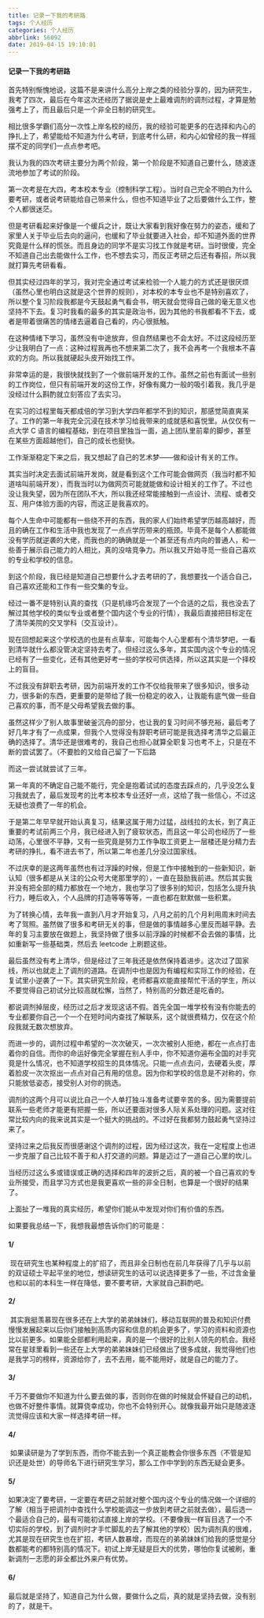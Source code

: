 ```yaml
---
title: 记录一下我的考研路
tags: 个人经历
categories: 个人经历
abbrlink: 56092
date: 2019-04-15 19:10:01
---
```




#### 记录一下我的考研路



首先特别惭愧地说，这篇不是来讲什么高分上岸之类的经验分享的，因为研究生，我考了四次，最后在今年这次还经历了据说是史上最难调剂的调剂过程，才算是勉强考上了，而且最后只是一个非全日制的研究生。

相比很多学霸们高分一次性上岸名校的经历，我的经验可能更多的在选择和内心的挣扎上了，希望能给不知道为什么考研，到底考什么研，和内心如曾经的我一样摇摆不定的同学们一点点参考吧。

我认为我的四次考研主要分为两个阶段，第一个阶段是不知道自己要什么，随波逐流地参加了考试的阶段。

第一次考是在大四，考本校本专业（控制科学工程）。当时自己完全不明白为什么要考研，或者说考研能给自己带来什么，但也不知道毕业了之后要做什么工作，整个人都很迷茫。

但是考研看起来好像是一个缓兵之计，既让大家看到我好像在努力的姿态，缓和了家里人关于毕业后去向的逼问，也缓和了毕业就要进入社会，却不知道外面的世界究竟是什么样的慌张。而且身边的同学不是实习找工作就是考研。当时很傻，完全不知道自己出去能做什么工作，也不想去实习，而反正考研之后还有春招，所以我就打算先考研看看。

但其实经过四年的学习，我对完全通过考试来检验一个人能力的方式还是很厌烦（虽然心里也明白这就是这个世界的规则），对本校的本专业也不是特别喜欢了，所以整个复习阶段我都是今天鼓起勇气看会书，明天就会觉得自己做的毫无意义也坚持不下去。复习时我看的最多的其实是政治书，因为其他的书我都看不下去，或者是带着很痛苦的情绪去逼着自己看的，内心很抵触。

在这种情绪下学习，虽然没有中途放弃，但自然结果也不会太好。不过这段经历至少让我明白了一点：这种过程我再也不想来第二次了，我不会再考一个我根本不喜欢的方向。所以我就硬起头皮开始找工作。

非常幸运的是，我很快就找到了一个做前端开发的工作。虽然之前也有面试一些别的工作岗位，但只有前端开发的这份工作，好像有魔力一般的吸引着我，我几乎是没经过什么斟酌就立刻答应了去实习。

在实习的过程里每天都成倍的学习到大学四年都学不到的知识，那感觉简直爽呆了。工作的第一年我完全沉浸在技术学习给我带来的成就感和喜悦里。从仅仅有一点大学 C 语言的编程基础，到在项目里独当一面，追上团队里前辈的脚步，甚至在某些方面超越他们，自己的成长也挺快。

工作渐渐稳定下来之后，我又想起了自己的艺术梦——做和设计有关的工作。

其实当时决定去面试前端开发岗，就是看到这个工作可能会做网页（我当时都不知道啥叫前端开发），而我当时以为做网页可能就能做和设计相关的工作了。不过也没让我失望，因为所在团队不大，所以我还经常能接触到一点设计、流程、或者交互、用户体验方面的内容，而这正是我喜欢的。

每个人生命中可能都有一些绕不开的东西，我的家人们始终希望学历越高越好，而且的确在工作和生活中我也发现了一点点学历带来的瓶颈。毕竟不是每个人都能做没有学历就逆袭的大佬，而我也的的确确就是一个甚至还有点内向的普通人，和一些善于展示自己能力的人相比，真的没啥竞争力。所以我又开始寻觅一些自己喜欢的专业和学校的信息。

到这个阶段，我已经是知道自己想要什么才去考研的了，我想要找一个适合自己，自己喜欢还能和工作有一些交集的专业。

经过一番不是特别认真的查找（只是机缘巧合发现了一个合适的之后，我也没去了解过其他学校的类似专业或者整个国内这个专业的行情），我最后直接把目标定在了清华美院的交叉学科（交互设计）。

现在回想起来这个学校选的也是有点草率，可能每个人心里都有个清华梦吧，一看到清华就什么都没管决定坚持去考了。但经过这么多年，其实国内这个专业的情况已经有了一些变化，还有其他更好考一些的学校可供选择，所以这其实是一个择校上的盲目。

不过我没有辞职去考研，因为前端开发的工作不仅给我带来了很多知识，很多动力，很多新的东西，更重要的是带给了我一份稳定的收入，让我能有底气做一些自己喜欢的事，而不是父母希望我去做的事。

虽然这样少了别人故事里破釜沉舟的部分，也让我的复习时间不够充裕，最后考了好几年才有了一点成果，但我个人觉得没有辞职考研可能是我选择考清华之后最正确的选择了。清华还是很难考的，我自己也担心就算全职复习也考不上，只是在不断的尝试罢了。（不要脸的又给自己留了一下后路

而这一尝试就尝试了三年。

第一年真的不确定自己能不能行，完全是抱着试试的态度去踩点的，几乎没怎么复习我就去了，最后发现考的比考本校本专业还好一点，这给了我一些信心，不过这无疑也浪费了一年的机会。

于是第二年早早就开始认真复习，结果这属于用力过猛，战线拉的太长，到了真正重要的考试前两三个月，我已经进入到了疲软状态，而且这一年公司也经历了一些动荡，心里很不平静，又有一些究竟是努力工作争取工资更上一层楼还是分精力去考研的挣扎，看不进去书了，所以第二年也差几分没过国家线。

不过庆幸的是这两年虽然也有过浮躁的时候，但是工作中接触到的一些新知识，新认知（很多都是从关注的公众号大佬那里学的），一直在鼓励我前进。然后其实我并没有把全部的精力都放在一个地方，我也学习了很多别的知识，包括怎么提升执行力，睡后收入，个人品牌的打造等等等等，一直也都在默默做一些积累。

为了转换心情，去年我一直到八月才开始复习，八月之前的几个月利用周末时间去考了驾照。虽然做了很多和考研无关的事，但是做的事情越多心里反而越平静。去年的复习主要放在做题上，我坚持做了很多以前浮躁的时候都不会去做的事情，比如重新写一些基础类，然后去 leetcode 上刷题这些。

最后虽然没有考上清华，但是经过了三年我还是依然保持着进步。这次过了国家线，所以也就走上了调剂的道路。在调剂中也是因为有编程和实际工作的经验，在复试里小逆袭了一下。其实研究生阶段，老师都喜欢能直接帮忙干活的学生，所以不要觉得自己初试分比较高就松懈，当然了，特别高的分数还是吃香的。

都说调剂掉层皮，经历过之后才发现这话不假。首先全国一堆学校有没有你能去的专业都要你自己一个一个在短时间内查找了解联系，这个就很费精力，仅在这个阶段我就无数次想放弃。

而进一步的，调剂过程中希望的一次次破灭，一次次被别人拒绝，都在一点点打击着你的自信。而你的命运好像完全掌握在别人手中，你不知道你遍布全国的对手究竟是什么情况，也不知道学校招生的具体情况。只能一点点去问，去硬着头皮，厚着脸皮一次次抠出一点点对自己有用的信息。因为你和学校的信息是不对称的，你只能放低姿态，接受别人对你的挑选。

调剂的这两个月可以说比自己一个人单打独斗准备考试要辛苦的多。因为需要提前联系一些老师才能更有把握一些，所以还要面对很多人际关系处理的问题。这对往常比较内向的我来说其实是一个挺大的挑战的。不过好在我都努力鼓起勇气坚持过来了。

坚持过来之后我反而很感谢这个调剂的过程，因为经过这次，我在一定程度上也进一步克服了自己比较不善于和人打交道的问题。算是迈过了一道自己心里的坎儿。

当经历过这么多或错误或正确的选择和四年的波折之后，真的被一个自己喜欢的专业所接受，而且学习方式也是我更喜欢一些的非全日制，也算是一个很好的结果了。

上面扯了一堆我的真实经历，希望你们能从中发现对你们有价值的东西。

如果要我总结一下，我想我最想告诉你们的可能是：

#### 1/

 现在研究生也某种程度上的扩招了，而且非全日制也在前几年获得了几乎与以前的双证硕士平起平坐的地位，想读研究生的话可以说选择更多了一些，不过含金量也和以前的本科生一样在降低，要不要考研，大家就自己斟酌吧。

#### 2/

 其实我挺羡慕现在很多还在上大学的弟弟妹妹们，移动互联网的普及和知识付费慢慢发展起来以后你们接触到高质内容和信息的机会更多了，学习的资料和资源也比以前更多。如果能全部都利用起来，真的是一个很好的比别人领先的机会。我经常在星球里看到一些还在上大学的弟弟妹妹们已经做出了很多成就，我觉得他们也是我学习的榜样，资源给你了，去不去用，能不能用好，就是自己的能力了。

#### 3/

千万不要做你不知道为什么要去做的事，否则你在做的时候就会怀疑自己的动机，也做不好整件事情。就算侥幸成功，你也不会特别开心。就像我最开始只是随波逐流觉得应该和大家一样选择考研一样。

#### 4/

 如果读研是为了学到东西，而你不能去到一个真正能教会你很多东西（不管是知识还是处世）的导师名下进行研究生学习，那么工作中学到的东西无疑会更多。

#### 5/

如果决定了要考研，一定要在考研之前就对整个国内这个专业的情况做一个详细的了解（相当于把调剂中查找什么学校能调这一步放到考研之前就去做），最后选一个最适合自己的，最有可能初试直接上岸的学校。（不要像我一样盲目选了一个不切实际的学校，到了调剂时才手忙脚乱的去了解其他的学校）因为调剂真的很难，尤其是现在研究生也在扩招，考研人数暴增，而现在的弟弟妹妹们给我的感觉是分数都能考的都特别高的情况下。初试上岸无疑是巨大的优势，哪怕你复试被刷，重新调剂一志愿的非全都比外来户有优势。

#### 6/

最后就是坚持了，知道自己为什么做，要做什么之后，真的就是坚持去做，没有别的了，就是干。

